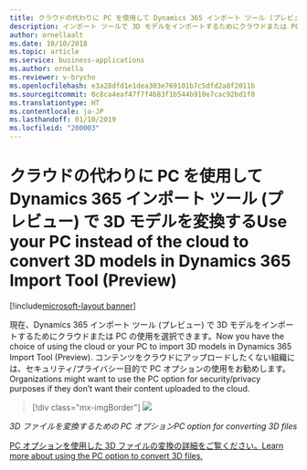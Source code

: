 ```yaml
---
title: クラウドの代わりに PC を使用して Dynamics 365 インポート ツール (プレビュー) で 3D モデルを変換する
description: インポート ツールで 3D モデルをインポートするためにクラウドまたは PC を選択します。
author: ornellaalt
ms.date: 10/10/2018
ms.topic: article
ms.service: business-applications
ms.author: ornella
ms.reviewer: v-brycho
ms.openlocfilehash: e3a28dfd1e1dea303e769101b7c5dfd2a8f2011b
ms.sourcegitcommit: 0c8ca4eaf47f7f4b83f1b544b910e7cac92bd1f0
ms.translationtype: HT
ms.contentlocale: ja-JP
ms.lasthandoff: 01/10/2019
ms.locfileid: "200003"
---
```

# <a name="use-your-pc-instead-of-the-cloud-to-convert-3d-models-in-dynamics-365-import-tool-preview"></a><span data-ttu-id="f38af-103">クラウドの代わりに PC を使用して Dynamics 365 インポート ツール (プレビュー) で 3D モデルを変換する</span><span class="sxs-lookup"><span data-stu-id="f38af-103">Use your PC instead of the cloud to convert 3D models in Dynamics 365 Import Tool (Preview)</span></span>

[!include[microsoft-layout banner](../../includes/microsoft-layout.md)]

<span data-ttu-id="f38af-104">現在、Dynamics 365 インポート ツール (プレビュー) で 3D モデルをインポートするためにクラウドまたは PC の使用を選択できます。</span><span class="sxs-lookup"><span data-stu-id="f38af-104">Now you have the choice of using the cloud or your PC to import 3D models in Dynamics 365 Import Tool (Preview).</span></span> <span data-ttu-id="f38af-105">コンテンツをクラウドにアップロードしたくない組織には、セキュリティ/プライバシー目的で PC オプションの使用をお勧めします。</span><span class="sxs-lookup"><span data-stu-id="f38af-105">Organizations might want to use the PC option for security/privacy purposes if they don’t want their content uploaded to the cloud.</span></span>

> [!div class="mx-imgBorder"]
> ![](media/layout-pc.png)

<!--
> ![](media/e4297facdc8705a177df052d06b761e5.png)
-->

<span data-ttu-id="f38af-106">*3D ファイルを変換するための PC オプション*</span><span class="sxs-lookup"><span data-stu-id="f38af-106">*PC option for converting 3D files*</span></span>

[<span data-ttu-id="f38af-107">PC オプションを使用した 3D ファイルの変換の詳細をご覧ください。</span><span class="sxs-lookup"><span data-stu-id="f38af-107">Learn more about using the PC option to convert 3D files.</span></span>](https://docs.microsoft.com/dynamics365/mixed-reality/layout/user-guide)

